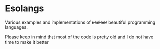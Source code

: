 # Esolangs
Various examples and implementations of ~~useless~~ beautiful programming languages.

Please keep in mind that most of the code is pretty old and I do not have time to make it better
